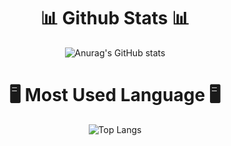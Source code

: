 <div align="center">

# 📊 Github Stats 📊
![Anurag's GitHub stats](https://github-readme-stats.vercel.app/api?username=jh58power&show_icons=true&theme=radical)

# 🖥️ Most Used Language 🖥️
![Top Langs](https://github-readme-stats.vercel.app/api/top-langs/?username=jh58power&layout=compact&theme=radical)
